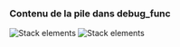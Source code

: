 ### Contenu de la pile dans debug_func
![Stack elements](res/stack-debug-annot.jpg)
![Stack elements](res/stack-debug-overflow-annot.jpg) <!-- .element: class="fragment" data-fragment-index="1" -->
